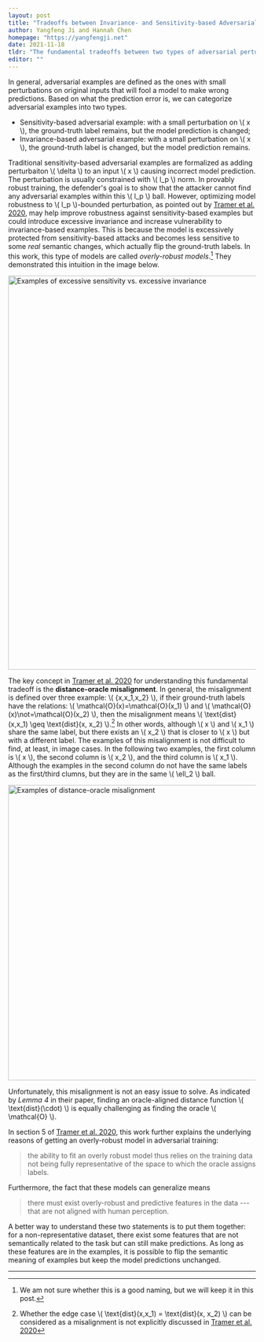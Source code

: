 ```yaml
---
layout: post
title: "Tradeoffs between Invariance- and Sensitivity-based Adversarial Perturbations"
author: Yangfeng Ji and Hannah Chen
homepage: "https://yangfengji.net"
date: 2021-11-18
tldr: "The fundamental tradeoffs between two types of adversarial perturbations and the underlying explanations."
editor: ""
---
```



In general, adversarial examples are defined as the ones with small perturbations on original inputs that will fool a model to make wrong predictions. Based on what the prediction error is, we can categorize adversarial examples into two types.

- Sensitivity-based adversarial example: with a small perturbation on \\( x \\), the ground-truth label remains, but the model prediction is changed;
- Invariance-based adversarial example: with a small perturbation on \\( x \\), the ground-truth label is changed, but the model prediction remains.


Traditional sensitivity-based adversarial examples are formalized as adding perturbaiton \\( \delta \\) to an input \\( x \\) causing incorrect model prediction. 
The perturbation is usually constrained with \\( l_p \\) norm. In provably robust training, the defender's goal is to show that the attacker cannot find any adversarial examples within this \\( l_p \\) ball. 
However, optimizing model robustness to \\( l_p \\)-bounded perturbation, as pointed out by [Tramer et al. 2020](https://arxiv.org/pdf/2002.04599.pdf), may help improve robustness against sensitivity-based examples but could introduce excessive invariance and increase vulnerability to invariance-based examples. 
This is because the model is excessively protected from sensitivity-based attacks and becomes less sensitive to some *real* semantic changes, which actually flip the ground-truth labels. 
In this work, this type of models are called *overly-robust models*.[^fn1] They demonstrated this intuition in the image below.

<img src="{{ site.url }}/figures/tramer2020fundamental-figure-1.png" alt="Examples of excessive sensitivity vs. excessive invariance" style="width:800px;"/>

The key concept in [Tramer et al. 2020](https://arxiv.org/pdf/2002.04599.pdf) for understanding this fundamental tradeoff is the **distance-oracle misalignment**. 
In general, the misalignment is defined over three example: \\( \{x,x_1,x_2\} \\), if their ground-truth labels have the relations: \\( \mathcal{O}(x)=\mathcal{O}(x_1) \\) and \\( \mathcal{O}(x)\not=\mathcal{O}(x_2) \\), then the misalignment means \\( \text{dist}(x,x_1) \geq \text{dist}(x, x_2) \\).[^fn2] 
In other words, although \\( x \\) and \\( x_1 \\) share the same label, but there exists an \\( x_2 \\) that is closer to \\( x \\) but with a different label. 
The examples of this misalignment is not difficult to find, at least, in image cases. 
In the following two examples, the first column is \\( x \\), the second column is \\( x_2 \\), and the third column is \\( x_1 \\). 
Although the examples in the second column do not have the same labels as the first/third clumns, but they are in the same \\( \ell_2 \\) ball.

<img src="{{ site.url }}/figures/tramer2020fundamental-figure-3.png" alt="Examples of distance-oracle misalignment" style="width:600px;"/>

Unfortunately, this misalignment is not an easy issue to solve. As indicated by *Lemma 4* in their paper, finding an oracle-aligned distance function \\( \text{dist}(\cdot) \\) is equally challenging as finding the oracle \\( \mathcal{O} \\). 

In section 5 of [Tramer et al. 2020](https://arxiv.org/pdf/2002.04599.pdf), this work further explains the underlying reasons of getting an overly-robust model in adversarial training:
> the ability to fit an overly robust model thus relies on the training data not being fully representative of the space to which the oracle assigns labels. 

Furthermore, the fact that these models can generalize means 
> there must exist overly-robust and predictive features in the data --- that are not aligned with human perception. 

A better way to understand these two statements is to put them together: for a non-representative dataset, there exist some features that are not semantically related to the task but can still make predictions. As long as these features are in the examples, it is possible to flip the semantic meaning of examples but keep the model predictions unchanged.

***

[^fn1]: We am not sure whether this is a good naming, but we will keep it in this post.

[^fn2]: Whether the edge case \\( \text{dist}(x,x_1) = \text{dist}(x, x_2) \\) can be considered as a misalignment is not explicitly discussed in  [Tramer et al. 2020](https://arxiv.org/pdf/2002.04599.pdf)
